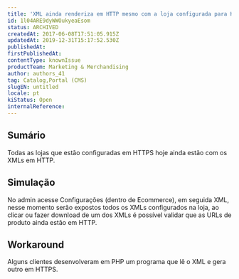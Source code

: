 ```yaml
---
title: 'XML ainda renderiza em HTTP mesmo com a loja configurada para HTTPS'
id: 1l04ARE9dyWWOukyeaEsom
status: ARCHIVED
createdAt: 2017-06-08T17:51:05.915Z
updatedAt: 2019-12-31T15:17:52.530Z
publishedAt: 
firstPublishedAt: 
contentType: knownIssue
productTeam: Marketing & Merchandising
author: authors_41
tag: Catalog,Portal (CMS)
slugEN: untitled
locale: pt
kiStatus: Open
internalReference: 
---
```


## Sumário

Todas as lojas  que estão configuradas em HTTPS hoje ainda estão com os XMLs em HTTP.


## Simulação

No admin acesse Configurações (dentro de Ecommerce), em seguida XML, nesse momento serão expostos todos os XMLs configurados na loja, ao clicar ou fazer download de um dos XMLs é possível validar que as URLs de produto ainda estão em HTTP.



## Workaround

Alguns clientes desenvolveram em PHP um programa que lê o XML e gera outro em HTTPS.

